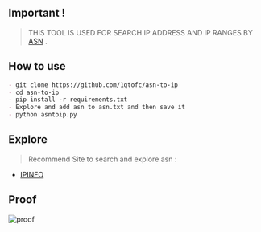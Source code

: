 ## Important !

> THIS TOOL IS USED FOR SEARCH IP ADDRESS AND IP RANGES BY [ASN](https://www.iplocation.net/asn) .

## How to use

```markdown
- git clone https://github.com/1qtofc/asn-to-ip
- cd asn-to-ip
- pip install -r requirements.txt
- Explore and add asn to asn.txt and then save it
- python asntoip.py
```

## Explore

> Recommend Site to search and explore asn :

* [IPINFO](https://ipinfo.io/countries)

## Proof

![proof](https://user-images.githubusercontent.com/114583810/192851993-4bb1d1ce-4212-4cee-a2c1-04d7342e1611.PNG)
